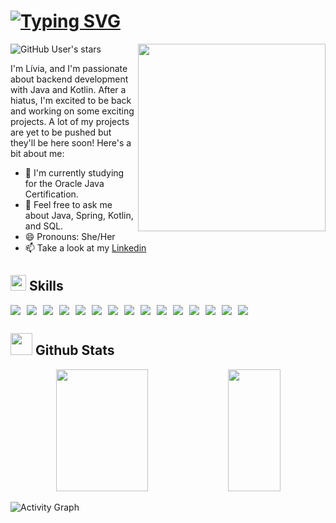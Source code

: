 # [![Typing SVG](https://readme-typing-svg.herokuapp.com?font=Press+Start+2P&duration=3000&pause=1000&color=39FF14&width=800&lines=Hello+World!;I'm+Livia%2C+and+I'm+a+Backend+developer)](https://git.io/typing-svg)

<img align="right" width=300px src="https://i.gifer.com/GSAf.gif" />

![GitHub User's stars](https://img.shields.io/github/stars/LiviaBrandao?style=social)<img src="https://komarev.com/ghpvc/?username=LiviaBrandao" alt="" />

I'm Lívia, and I'm passionate about backend development with Java and Kotlin. After a hiatus, I'm excited to be back and working on some exciting projects. A lot of my projects are yet to be pushed but they'll be here soon! Here's a bit about me:

- 🔭 I'm currently studying for the Oracle Java Certification.
- 💬 Feel free to ask me about Java, Spring, Kotlin, and SQL.
- 😄 Pronouns: She/Her
- 📫 Take a look at my [Linkedin](https://www.linkedin.com/in/dev-livia-brandao)

## <img src="https://media2.giphy.com/media/QssGEmpkyEOhBCb7e1/giphy.gif?cid=ecf05e47a0n3gi1bfqntqmob8g9aid1oyj2wr3ds3mg700bl&rid=giphy.gif" width ="25"> <b>  Skills</b>
<div style="display: flex; gap: 10px;">
<img src="https://img.shields.io/badge/Java-ED8B00?style=for-the-badge&logo=java&logoColor=white"/>
<img src="https://img.shields.io/badge/Kotlin-0095D5?&style=for-the-badge&logo=kotlin&logoColor=white"/>
<img src="https://img.shields.io/badge/Spring-6DB33F?style=for-the-badge&logo=spring&logoColor=white"/>
<img src="https://img.shields.io/badge/Docker-2CA5E0?style=for-the-badge&logo=docker&logoColor=white"/>
<img src="https://img.shields.io/badge/kubernetes-326ce5.svg?&style=for-the-badge&logo=kubernetes&logoColor=white"/>
<img src="https://img.shields.io/badge/Elastic_Search-005571?style=for-the-badge&logo=elasticsearch&logoColor=white"/>
<img src="https://img.shields.io/badge/rabbitmq-%23FF6600.svg?&style=for-the-badge&logo=rabbitmq&logoColor=white"/>
<img src="https://img.shields.io/badge/redis-%23DD0031.svg?&style=for-the-badge&logo=redis&logoColor=white"/>
<img src="https://img.shields.io/badge/PostgreSQL-316192?style=for-the-badge&logo=postgresql&logoColor=white"/>
<img src="https://img.shields.io/badge/Node.js-339933?style=for-the-badge&logo=nodedotjs&logoColor=white"/>
<img src="https://img.shields.io/badge/Git-F05032?style=for-the-badge&logo=git&logoColor=white"/>
<img src="https://img.shields.io/badge/Postman-FF6C37?style=for-the-badge&logo=Postman&logoColor=white"/>
<img src="https://img.shields.io/badge/Swagger-85EA2D?style=for-the-badge&logo=Swagger&logoColor=white"/>
<img src="https://img.shields.io/badge/Junit5-25A162?style=for-the-badge&logo=junit5&logoColor=white"/>
<img src="https://img.shields.io/badge/Jira-0052CC?style=for-the-badge&logo=Jira&logoColor=white"/>
</div>

## <img src="https://media.giphy.com/media/iY8CRBdQXODJSCERIr/giphy.gif" width="35"><b> Github Stats </b>
<div align="center"> 
  <img width="54%" height="195px" src="https://github-readme-stats.vercel.app/api?username=LiviaBrandao&show_icons=true&count_private=true&border_color=5c5d56&title_color=03b303&icon_color=528c9a&text_color=03b303&bg_color=000500" alt="" /> 
  <img width="41%" height="195px" src="https://github-readme-stats.vercel.app/api/top-langs/?username=LiviaBrandao&layout=compact&show_icons=true&count_private=true&border_color=5c5d56&title_color=03b303&icon_color=919919&text_color=528c9a&bg_color=000500" />
</div>

![Activity Graph](https://github-readme-activity-graph.vercel.app/graph?username=LiviaBrandao&bg_color=000500&color=03b303&line=919919&point=919919&area=true&point=03b303&area=true&border_color=5c5d56)




